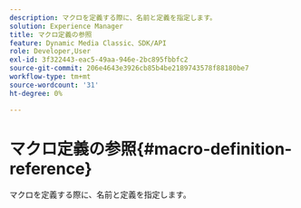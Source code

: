 ```yaml
---
description: マクロを定義する際に、名前と定義を指定します。
solution: Experience Manager
title: マクロ定義の参照
feature: Dynamic Media Classic、SDK/API
role: Developer,User
exl-id: 3f322443-eac5-49aa-946e-2bc895fbbfc2
source-git-commit: 206e4643e3926cb85b4be2189743578f88180be7
workflow-type: tm+mt
source-wordcount: '31'
ht-degree: 0%

---
```


# マクロ定義の参照{#macro-definition-reference}

マクロを定義する際に、名前と定義を指定します。
